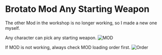 # Brotato Mod Any Starting Weapon

The other Mod in the workshop is no longer working, so I made a new one myself.

Any character can pick any starting weapon.
![MOD](https://i.imgur.com/5DOgZEk.png)

If MOD is not working, always check MOD loading order first.
![Order](https://i.imgur.com/tWhdmat.png)
